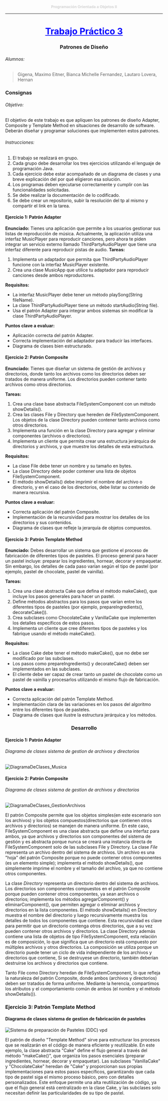 <p style="text-align: center; color: lightgray; font-size: 12px;">
    <strong>Programación Orientada a Objetos II</strong>
</p>

___

<h1 style="text-align: center;color:blue"><u>Trabajo Práctico 3</u></h1>
<h3 style="text-align: center;">Patrones de Diseño</h3>

###### Alumnos:
>Gigena, Maximo
>Eitner, Bianca Michelle
>Fernandez, Lautaro
>Lovera, Hernan

### Consignas
###### Objetivo: 
El objetivo de este trabajo es que apliquen los patrones de diseño Adapter, Composite y Template Method en situaciones de desarrollo de software. Deberán diseñar y programar soluciones que implementen estos patrones.
###### Instrucciones:
  1. El trabajo se realizará en grupo.
  2. Cada grupo debe desarrollar los tres ejercicios utilizando el lenguaje de programación Java.
  3. Cada ejercicio debe estar acompañado de un diagrama de clases y una breve explicación del por qué eligieron esa solución.
  4. Los programas deben ejecutarse correctamente y cumplir con las funcionalidades solicitadas.
  5. Se debe realizar la documentación de lo codificado.
  6. Se debe crear un repositorio, subir la resolución del tp al mismo y compartir el link en la tarea.

#### Ejercicio 1: Patrón Adapter
**Enunciado:**
Tienes una aplicación que permite a los usuarios gestionar sus listas de reproducción de
música. Actualmente, la aplicación utiliza una interfaz MusicPlayer para reproducir canciones,
pero ahora te piden integrar un servicio externo llamado ThirdPartyAudioPlayer que tiene una
interfaz diferente para reproducir pistas de audio.
**Tareas:**
  1. Implementa un adaptador que permita que ThirdPartyAudioPlayer funcione con la interfaz MusicPlayer existente.
  2. Crea una clase MusicApp que utilice tu adaptador para reproducir canciones desde ambos reproductores.

**Requisitos:**
  - La interfaz MusicPlayer debe tener un método playSong(String fileName).
  - La clase ThirdPartyAudioPlayer tiene un método startAudio(String file).
  - Usa el patrón Adapter para integrar ambos sistemas sin modificar la clase ThirdPartyAudioPlayer.

**Puntos clave a evaluar:**
  - Aplicación correcta del patrón Adapter.
  - Correcta implementación del adaptador para traducir las interfaces.
  - Diagrama de clases bien estructurado.

#### Ejercicio 2: Patrón Composite
**Enunciado:**
Tienes que diseñar un sistema de gestión de archivos y directorios, donde tanto los archivos como los directorios deben ser tratados de manera uniforme. Los directorios pueden contener tanto archivos como otros directorios.

**Tareas:**
  1. Crea una clase base abstracta FileSystemComponent con un método showDetails().
  2. Crea las clases File y Directory que hereden de FileSystemComponent. Los objetos de la clase Directory pueden contener tanto archivos como otros directorios.
  3. Implementa una función en la clase Directory para agregar y eliminar componentes (archivos o directorios).
  4. Implementa un cliente que permita crear una estructura jerárquica de directorios y archivos, y que muestre los detalles de esta estructura.

**Requisitos:**
-  La clase File debe tener un nombre y su tamaño en bytes.
- La clase Directory debe poder contener una lista de objetos FileSystemComponent.
- El método showDetails() debe imprimir el nombre del archivo o directorio, y en el caso de los directorios, debe listar su contenido de manera recursiva.

**Puntos clave a evaluar:**
- Correcta aplicación del patrón Composite.
- Implementación de la recursividad para mostrar los detalles de los directorios y sus
contenidos.
- Diagrama de clases que refleje la jerarquía de objetos compuestos.

#### Ejercicio 3: Patrón Template Method
**Enunciado:**
Debes desarrollar un sistema que gestione el proceso de fabricación de diferentes tipos de pasteles. El proceso general para hacer un pastel incluye: preparar los ingredientes, hornear, decorar y empaquetar. Sin embargo, los detalles de cada paso varían según el tipo de pastel (por ejemplo, pastel de chocolate, pastel de vainilla).

**Tareas:**
1. Crea una clase abstracta Cake que defina el método makeCake(), que incluye los pasos generales para hacer un pastel.
2. Define métodos abstractos para los pasos que varían entre los diferentes tipos de pasteles (por ejemplo, prepareIngredients(), decorateCake()).
3. Crea subclases como ChocolateCake y VanillaCake que implementen los detalles específicos de estos pasos.
4. Implementa un cliente que cree diferentes tipos de pasteles y los fabrique usando el método makeCake().

**Requisitos:**
- La clase Cake debe tener el método makeCake(), que no debe ser modificado por las subclases.
- Los pasos como prepareIngredients() y decorateCake() deben ser implementados en las subclases.
- El cliente debe ser capaz de crear tanto un pastel de chocolate como un pastel de vainilla y procesarlos utilizando el mismo flujo de fabricación.

**Puntos clave a evaluar:**
- Correcta aplicación del patrón Template Method.
- Implementación clara de las variaciones en los pasos del algoritmo entre los diferentes tipos de pasteles.
- Diagrama de clases que ilustre la estructura jerárquica y los métodos.

<h3 style="text-align: center;">Desarrollo</h3>

#### Ejercicio 1: Patrón Adapter
###### Diagrama de clases sistema de gestion de archivos y directorios
![DiagramaDeClases_Musica](https://i.imgur.com/htKIfaG.jpeg)

#### Ejercicio 2: Patrón Composite
###### Diagrama de clases sistema de gestion de archivos y directorios
![DiagramaDeClases_GestionArchivos](https://i.imgur.com/Fe4TNSG.png)

El patrón Composite permite que los objetos simples(en este escenario son los archivos) y los objetos compuestos(directorios que contienen otros archivos y directorios) se manejen de manera uniforme. En este caso, FileSystemComponent es una clase abstracta que define una interfaz para ambos, ya que archivos y directorios son componentes del sistema de gestión y es abstracta porque nunca se creará una instancia directa de FileSystemComponent solo de las subclases File y Directory.
La clase _*File*_ representa un archivo dentro del sistema de archivos. Un archivo es una "hoja" del patrón Composite porque no puede contener otros componentes (es un elemento simple); implementa el método showDetails(), que simplemente imprime el nombre y el tamaño del archivo, ya que no contiene otros componentes.

La clase _*Directory*_ representa un directorio dentro del sistema de archivos. Los directorios son componentes compuestos en el patrón Composite porque pueden contener otros componentes, ya sean archivos o directorios; implementa los métodos agregarComponent() y eliminarComponent(), que permiten agregar o eliminar archivos y directorios en la lista componentes. El método showDetails() en Directory muestra el nombre del directorio y luego recursivamente muestra los detalles de todos los componentes que contiene. Esta recursividad es clave para permitir que un directorio contenga otros directorios, que a su vez pueden contener otros archivos y directorios.
La clase Directory además contiene una lista de objetos de tipo FileSystemComponent, esta relación es de composición, lo que significa que un directorio está compuesto por múltiples archivos y otros directorios. La composición se utiliza porque un directorio puede tener un ciclo de vida independiente de los archivos y directorios que contiene, Si se destruyese un directorio, también deberían destruirse los archivos y directorios que contiene.

Tanto File como Directory heredan de FileSystemComponent, lo que refleja la naturaleza del patrón Composite, donde ambos (archivos y directorios) deben ser tratados de forma uniforme. Mediante la herencia, compartimos los atributos y el comportamiento común de ambos (el nombre y el método showDetails()).

### Ejercicio 3: Patrón Template Method
#### Diagrama de clases sistema de gestion de fabricación de pasteles
![Sistema de preparación de Pasteles (DDC) vpd](https://github.com/user-attachments/assets/ed3e6362-2975-4b90-9e51-f4534423eb47)

El patrón de diseño "Template Method" sirve para estructurar los procesos que se realizarán en el código de manera eficiente y reutilizable. En este ejemplo, la clase abstracta "Cake" define el flujo general a través del método "makeCake()", que organiza los pasos esenciales (preparar ingredientes, hornear, decorar y empaquetar). Las subclases "VanillaCake" y "ChocolateCake" heredan de "Cake" y proporcionan sus propias implementaciones para estos pasos específicos, garantizando que cada tipo de pastel siga el mismo proceso básico, pero con detalles personalizados.
Este enfoque permite una alta reutilización de código, ya que el flujo general está centralizado en la clase Cake, y las subclases solo necesitan definir las particularidades de su tipo de pastel.
